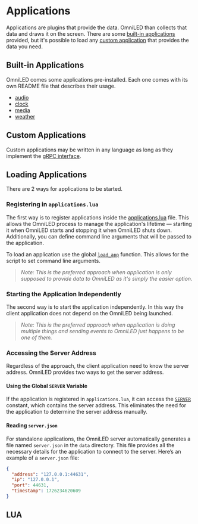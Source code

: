 # Applications

Applications are plugins that provide the data. OmniLED than collects that data and draws it on the screen.
There are some [built-in applications](#built-in-applications) provided, but it's possible to load any [custom
application](#custom-applications) that provides the data you need.

## Built-in Applications

OmniLED comes some applications pre-installed. Each one comes with its own README file that describes their
usage.

- [audio](../oled-applications/audio/README.md)
- [clock](../oled-applications/clock/README.md)
- [media](../oled-applications/media/README.md)
- [weather](../oled-applications/weather/README.md)

## Custom Applications

Custom applications may be written in any language as long as they implement
the [gRPC interface](../oled-api/proto/plugin.proto).

## Loading Applications

There are 2 ways for applications to be started.

### Registering in `applications.lua`

The first way is to register applications inside the [applications.lua](../config/applications.lua) file.
This allows the OmniLED process to manage the application's lifetime — starting it when OmniLED starts and
stopping it when OmniLED shuts down. Additionally, you can define command line arguments that will
be passed to the application.

To load an application use the global [`load_app`](lua_interfaces.md#load_app) function. This allows for the
script to set command line arguments.

> _Note: This is the preferred approach when application is only supposed to provide data to OmniLED as it's simply the
> easier option._

### Starting the Application Independently

The second way is to start the application independently. In this way the client application does not depend on the
OmniLED being launched.

> _Note: This is the preferred approach when application is doing multiple things and sending events to OmniLED just
happens to be one of them._

### Accessing the Server Address

Regardless of the approach, the client application need to know the server address. OmniLED provides two ways to get the
server address.

#### Using the Global `SERVER` Variable

If the application is registered in `applications.lua`, it can access the
[`SERVER`](lua_interfaces.md#server) constant, which contains the
server address. This eliminates the need for the application to determine the server address manually.

#### Reading `server.json`

For standalone applications, the OmniLED server automatically generates a file named `server.json`
in the `data` directory. This file provides all the necessary details for the application to connect to the server.
Here’s an example of a `server.json` file:

``` json
{
  "address": "127.0.0.1:44631",
  "ip": "127.0.0.1",
  "port": 44631,
  "timestamp": 1726234620609
}
```

## LUA


